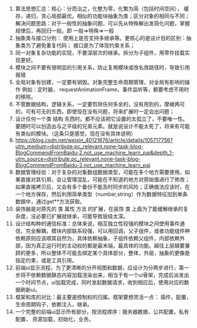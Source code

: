 1. 算法思想汇总：核心：分而治之，化整为零，化繁为简（包括时间空间），  缓存，递归，贪心局部最优。相似的功能块抽象为类；区分对象的相同与不同；
  解决问题思路：对于一般性的抽象问题，可以先从特殊解出发简化问题，掌握规律后，再回归一般。即 一般=>特殊=>一般
2. 抽象类与接口分别： 使用上是否支持多继承等。更核心的是设计目的区别：抽象类为了避免重复代码； 接口是为了体现约束关系；
3. 同一对象复杂功能的实现，不要深层次的继承。拆分为子组件，用零件挂载实现更好。
4. 模块之间不要有很明显的引用关系，防止复用模块或改名改路径时，导致引用报错
5. 全局对象有创建，一定要有销毁。对象完整生命周期管理，对全局有影响的操作 例如：定时器， requestAnimationFrame，事件监听等，都要考虑不用时的移除。
6. 不管数据结构，逻辑关系，一定要剪除任何多余的，没有用到的，摩棱两可的，可有可无的东西，即使现在没有问题，将来扩展时一定会出问题；
7. 设计任何一个类 结构 东西时。都不应该把它设置的太孤立了，不要唯一性。要随时可以创造出与之平级的兄弟元素。就是说设计不能太死了，将来有可能有类似的模块。（这条只是感觉，现在没有具体说明）
8. https://blog.csdn.net/weixin_40121676/article/details/105717756?utm_medium=distribute.pc_relevant.none-task-blog-BlogCommendFromBaidu-2.not_use_machine_learn_pai&depth_1-utm_source=distribute.pc_relevant.none-task-blog-BlogCommendFromBaidu-2.not_use_machine_learn_pai
9. 数据管理经验：对于复杂的对象数组数据类型，可能在多个地方需要使用，如果直接对其引用，会让管理混乱，可能在不知道的地方对原始值进行了修改；如果直接拷贝后，又会有多个备份不能及时同步的风险；正确做法应该时，在一个地方保存，然后利用简单类型（number,string）作为数据特征加到单条数据中，通过get**方法获取。
10. 装饰器是对原先的 类 属性 方法 的扩展，在装饰 类 上面为了能缓解继承的复杂度，没必要已扩展就继承，可能导致层级太深。
11. 设计结构种的通信标准：总体来说，相互独立性较强的模块之间使用事件通信，完全解耦。模块内部联系较强，可以用回调，父子组件，或者功能组件种依赖原则应该顺其自然为，具体依赖抽象，子组件依赖父组件，内部依赖外部，因为真正运行时的主动权的都是最末端，最具体的功能。越往上层越要兼顾的更多，所以整体不可能去绑定某个具体部分，整体，外层，抽象的更像是指定约束，或是工具引用。
12. 前端ui显示流程，为了更清晰的分开视图和数据，应设计为分两步进行，第一步将不依赖数据静态内容加载渲染出来，相当于有一个ui骨架，完成后派发出一个时间节点，ui加载完成，同时发起数据请求，收到相应后，使用对应的数据刷新ui。
13. 框架和库的对比：最主要是控制权的归属。框架要想灵活一点： 插件，配置，生命周期钩子，依赖注入，继承。
14. 一个完整的前端ui显示所有部分，按流程顺序：服务器数据，公共配置，私有配置， 资源加载，初始化，业务。


